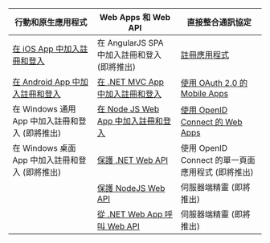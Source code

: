 | 行動和原生應用程式 | Web Apps 和 Web API | 直接整合通訊協定 |
| ----------------------- | ------------------------------- | --------------------- |
| [在 iOS App 中加入註冊和登入](active-directory-b2c-devquickstarts-ios.md) | 在 AngularJS SPA 中加入註冊和登入 (即將推出) | [註冊應用程式](active-directory-b2c-app-registration.md) |
| [在 Android App 中加入註冊和登入](active-directory-b2c-devquickstarts-android.md) | [在 .NET MVC App 中加入註冊和登入](active-directory-b2c-devquickstarts-web-dotnet.md) | [使用 OAuth 2.0 的 Mobile Apps](active-directory-b2c-reference-oauth-code.md) |
| 在 Windows 通用 App 中加入註冊和登入 (即將推出) | [在 Node JS Web App 中加入註冊和登入](active-directory-b2c-devquickstarts-web-node.md) | [使用 OpenID Connect 的 Web Apps](active-directory-b2c-reference-oidc.md) |
| 在 Windows 桌面 App 中加入註冊和登入 (即將推出) | [保護 .NET Web API](active-directory-b2c-devquickstarts-api-dotnet.md) | 使用 OpenID Connect 的單一頁面應用程式 (即將推出)
| | [保護 NodeJS Web API](active-directory-b2c-devquickstarts-api-node.md) | 伺服器端精靈 (即將推出) |
| | [從 .NET Web App 呼叫 Web API](active-directory-b2c-web-api-dotnet.md) | 伺服器端精靈 (即將推出) |

<!---HONumber=Sept15_HO3-->